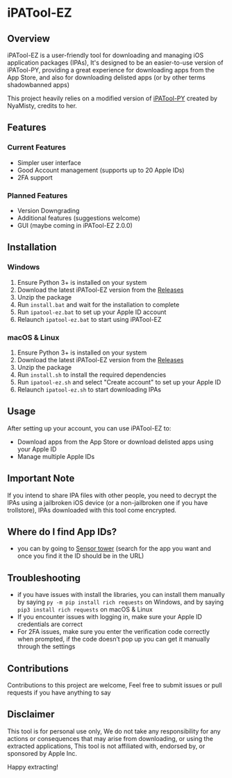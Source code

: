 # iPATool-EZ

## Overview
iPATool-EZ is a user-friendly tool for downloading and managing iOS application packages (IPAs), It's designed to be an easier-to-use version of iPATool-PY, providing a great experience for downloading apps from the App Store, and also for downloading delisted apps (or by other terms shadowbanned apps)

This project heavily relies on a modified version of [iPATool-PY](https://github.com/NyaMisty/ipatool-py) created by NyaMisty, credits to her.

## Features

### Current Features
- Simpler user interface
- Good Account management (supports up to 20 Apple IDs)
- 2FA support

### Planned Features
- Version Downgrading
- Additional features (suggestions welcome)
- GUI (maybe coming in iPATool-EZ 2.0.0)

## Installation

### Windows
1. Ensure Python 3+ is installed on your system
2. Download the latest iPATool-EZ version from the [Releases](https://github.com/1Emilis1/iPATool-EZ/releases)
3. Unzip the package
4. Run `install.bat` and wait for the installation to complete
5. Run `ipatool-ez.bat` to set up your Apple ID account
6. Relaunch `ipatool-ez.bat` to start using iPATool-EZ

### macOS & Linux
1. Ensure Python 3+ is installed on your system
2. Download the latest iPATool-EZ version from the [Releases](https://github.com/1Emilis1/iPATool-EZ/releases)
3. Unzip the package
4. Run `install.sh` to install the required dependencies
5. Run `ipatool-ez.sh` and select "Create account" to set up your Apple ID
6. Relaunch `ipatool-ez.sh` to start downloading IPAs

## Usage
After setting up your account, you can use iPATool-EZ to:
- Download apps from the App Store or download delisted apps using your Apple ID
- Manage multiple Apple IDs

## Important Note
If you intend to share IPA files with other people, you need to decrypt the IPAs using a jailbroken iOS device (or a non-jailbroken one if you have trollstore), IPAs downloaded with this tool come encrypted.

## Where do I find App IDs?
- you can by going to [Sensor tower](https://app.sensortower.com/) (search for the app you want and once you find it the ID should be in the URL)

## Troubleshooting
- if you have issues with install the libraries, you can install them manually by saying `py -m pip install rich requests` on Windows, and by saying `pip3 install rich requests` on macOS & Linux
- If you encounter issues with logging in, make sure your Apple ID credentials are correct
- For 2FA issues, make sure you enter the verification code correctly when prompted, if the code doesn’t pop up you can get it manually through the settings

## Contributions
Contributions to this project are welcome, Feel free to submit issues or pull requests if you have anything to say

## Disclaimer
This tool is for personal use only, We do not take any responsibility for any actions or consequences that may arise from downloading, or using the extracted applications, This tool is not affiliated with, endorsed by, or sponsored by Apple Inc.

Happy extracting!
